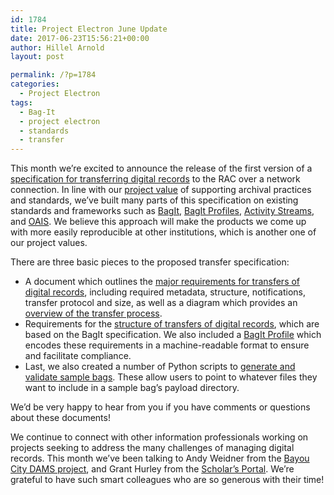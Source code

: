 ```yaml
---
id: 1784
title: Project Electron June Update
date: 2017-06-23T15:56:21+00:00
author: Hillel Arnold
layout: post

permalink: /?p=1784
categories:
  - Project Electron
tags:
  - Bag-It
  - project electron
  - standards
  - transfer
---
```

This month we’re excited to announce the release of the first version of a [specification for transferring digital records](https://github.com/RockefellerArchiveCenter/project_electron/tree/master/transfer) to the RAC over a network connection. In line with our [project value](http://projectelectron.rockarch.org/?#values) of supporting archival practices and standards, we’ve built many parts of this specification on existing standards and frameworks such as [BagIt](https://en.wikipedia.org/wiki/BagIt), [BagIt Profiles](https://github.com/ruebot/bagit-profiles), [Activity Streams](http://activitystrea.ms/), and [OAIS](https://en.wikipedia.org/wiki/Open_Archival_Information_System). We believe this approach will make the products we come up with more easily reproducible at other institutions, which is another one of our project values.<!--more-->

There are three basic pieces to the proposed transfer specification:

  * A document which outlines the [major requirements for transfers of digital records](https://github.com/RockefellerArchiveCenter/project_electron/blob/master/transfer/requirements.md), including required metadata, structure, notifications, transfer protocol and size, as well as a diagram which provides an [overview of the transfer process](https://github.com/RockefellerArchiveCenter/project_electron/blob/master/transfer/transfer-process-diagram.png).
  * Requirements for the [structure of transfers of digital records](https://github.com/RockefellerArchiveCenter/project_electron/blob/master/transfer/bagit-specification.md), which are based on the BagIt specification. We also included a [BagIt Profile](https://github.com/RockefellerArchiveCenter/project_electron/blob/master/transfer/organizational-bag-profile.json) which encodes these requirements in a machine-readable format to ensure and facilitate compliance.
  * Last, we also created a number of Python scripts to [generate and validate sample bags](https://github.com/RockefellerArchiveCenter/project_electron/tree/master/transfer/example-scripts). These allow users to point to whatever files they want to include in a sample bag’s payload directory.

We’d be very happy to hear from you if you have comments or questions about these documents!

We continue to connect with other information professionals working on projects seeking to address the many challenges of managing digital records. This month we’ve been talking to Andy Weidner from the [Bayou City DAMS project](http://journal.code4lib.org/articles/12342), and Grant Hurley from the [Scholar’s Portal](http://scholarsportal.info/). We’re grateful to have such smart colleagues who are so generous with their time!